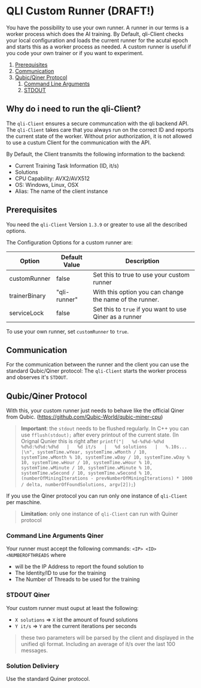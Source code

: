 # QLI Custom Runner (DRAFT!)
You have the possibility to use your own runner. A runner in our terms is a worker process which does the AI training. By Default, qli-Client checks your local configuration and loads the current runner for the acutal epoch and starts this as a worker process as needed.
A custom runner is useful if you code your own trainer or if you want to experiment.

1. [Prerequisites](#prerequisites)
2. [Communication](#communication)
3. [Qubic/Qiner Protocol](#qubicqiner-protocol)
   1. [Command Line Arguments](#command-line-arguments-qiner)
   2. [STDOUT](#stdout-qiner) 

## Why do i need to run the qli-Client?
The `qli-Client` ensures a secure communcation with the qli backend API. The `qli-Client` takes care that you always run on the correct ID and reports the current state of the worker.
Without prior authorization, it is not allowed to use a custum Client for the communication with the API.

By Default, the Client transmits the following information to the backend:
- Current Training Task Information (ID, it/s)
- Solutions
- CPU Capability: AVX2/AVX512
- OS: Windows, Linux, OSX
- Alias: The name of the client instance

## Prerequisites
You need the `qli-Client` Version `1.3.9` or greater to use all the described options.

The Configuration Options for a custom runner are:

|  Option 	|  Default Value 	|  Description 	|
|---	|---	|---	|
| customRunner | false | Set this to true to use your custom runner |
| trainerBinary | "qli-runner" | With this option you can change the name of the runner. |
| serviceLock | false | Set this to `true` if you want to use Qiner as a runner |

To use your own runner, set `customRunner` to `true`.

## Communication
For the communication between the runner and the client you can use the standard Qubic/Qiner protocol:
The `qli-Client` starts the worker process and observes it's `STDOUT`.

## Qubic/Qiner Protocol
With this, your custom runner just needs to behave like the official Qiner from Qubic. (https://github.com/Qubic-World/qubic-miner-cpu)

> **Important**: the `stdout` needs to be flushed regularly. In C++ you can use `fflush(stdout);` after every printout of the current state. (In Orignal Qunier this is right after `printf("|   %d-%d%d-%d%d %d%d:%d%d:%d%d   |   %d it/s   |   %d solutions   |   %.10s...   |\n", systemTime.wYear, systemTime.wMonth / 10, systemTime.wMonth % 10, systemTime.wDay / 10, systemTime.wDay % 10, systemTime.wHour / 10, systemTime.wHour % 10, systemTime.wMinute / 10, systemTime.wMinute % 10, systemTime.wSecond / 10, systemTime.wSecond % 10, (numberOfMiningIterations - prevNumberOfMiningIterations) * 1000 / delta, numberOfFoundSolutions, argv[2]);`)

If you use the Qiner protocol you can run only one instance of `qli-Client` per maschine.
 
> **Limitation**: only one instance of `qli-Client` can run with Quiner protocol

### Command Line Arguments Qiner
Your runner must accept the following commands:
`<IP> <ID> <NUMBEROFTHREADS`
where
- <IP> will be the IP Address to report the found solution to
- <ID> The Identity/ID to use for the training
- <NUMBEROFTHREADS> The Number of Threads to be used for the training

### STDOUT Qiner
Your custom runner must ouput at least the following:

- `X solutions` => `X` ist the amount of found solutions
- `Y it/s` => `Y` are the current iterations per seconds

> these two parameters will be parsed by the client and displayed in the unified qli format. Including an average of it/s over the last 100 messages.

### Solution Deliviery
Use the standard Quiner protocol.


